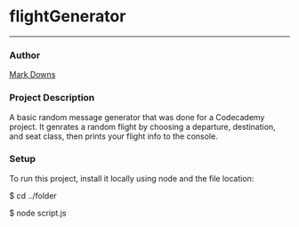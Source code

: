# flightGenerator
__________________

### Author

[Mark Downs](https://github.com/markdowns91)

### Project Description

A basic random message generator that was done for a Codecademy project. It genrates a random flight by choosing a departure, destination, and seat class, then prints your flight info to the console.

### Setup

To run this project, install it locally using node and the file location:

$ cd ../folder

$ node script.js
